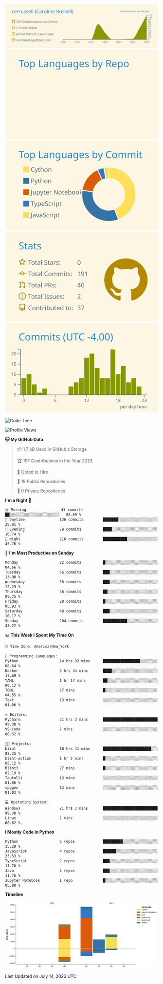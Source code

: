 
[![](https://raw.githubusercontent.com/cerrussell/cerrussell/master/profile-summary-card-output/solarized/0-profile-details.svg)](https://github.com/vn7n24fzkq/github-profile-summary-cards)
[![](https://raw.githubusercontent.com/cerrussell/cerrussell/master/profile-summary-card-output/solarized/1-repos-per-language.svg)](https://github.com/vn7n24fzkq/github-profile-summary-cards) [![](https://raw.githubusercontent.com/cerrussell/cerrussell/master/profile-summary-card-output/solarized/2-most-commit-language.svg)](https://github.com/vn7n24fzkq/github-profile-summary-cards)
[![](https://raw.githubusercontent.com/cerrussell/cerrussell/master/profile-summary-card-output/solarized/3-stats.svg)](https://github.com/vn7n24fzkq/github-profile-summary-cards) [![](https://raw.githubusercontent.com/cerrussell/cerrussell/master/profile-summary-card-output/solarized/4-productive-time.svg)](https://github.com/vn7n24fzkq/github-profile-summary-cards)

<!--START_SECTION:waka-->
![Code Time](http://img.shields.io/badge/Code%20Time-138%20hrs%2057%20mins-blue)

![Profile Views](http://img.shields.io/badge/Profile%20Views-132-blue)

**🐱 My GitHub Data** 

> 📦 1.7 kB Used in GitHub's Storage 
 > 
> 🏆 197 Contributions in the Year 2023
 > 
> 💼 Opted to Hire
 > 
> 📜 19 Public Repositories 
 > 
> 🔑 0 Private Repositories 
 > 
**I'm a Night 🦉** 

```text
🌞 Morning                41 commits          ██░░░░░░░░░░░░░░░░░░░░░░░   08.69 % 
🌆 Daytime                136 commits         ███████░░░░░░░░░░░░░░░░░░   28.81 % 
🌃 Evening                79 commits          ████░░░░░░░░░░░░░░░░░░░░░   16.74 % 
🌙 Night                  216 commits         ███████████░░░░░░░░░░░░░░   45.76 % 
```
📅 **I'm Most Productive on Sunday** 

```text
Monday                   22 commits          █░░░░░░░░░░░░░░░░░░░░░░░░   04.66 % 
Tuesday                  66 commits          ███░░░░░░░░░░░░░░░░░░░░░░   13.98 % 
Wednesday                58 commits          ███░░░░░░░░░░░░░░░░░░░░░░   12.29 % 
Thursday                 46 commits          ██░░░░░░░░░░░░░░░░░░░░░░░   09.75 % 
Friday                   28 commits          █░░░░░░░░░░░░░░░░░░░░░░░░   05.93 % 
Saturday                 48 commits          ███░░░░░░░░░░░░░░░░░░░░░░   10.17 % 
Sunday                   204 commits         ███████████░░░░░░░░░░░░░░   43.22 % 
```


📊 **This Week I Spent My Time On** 

```text
🕑︎ Time Zone: America/New_York

💬 Programming Languages: 
Python                   14 hrs 32 mins      █████████████████░░░░░░░░   68.64 % 
Docker                   3 hrs 44 mins       ████░░░░░░░░░░░░░░░░░░░░░   17.69 % 
YAML                     1 hr 17 mins        ██░░░░░░░░░░░░░░░░░░░░░░░   06.12 % 
TOML                     57 mins             █░░░░░░░░░░░░░░░░░░░░░░░░   04.55 % 
Text                     13 mins             ░░░░░░░░░░░░░░░░░░░░░░░░░   01.06 % 

🔥 Editors: 
PyCharm                  21 hrs 3 mins       █████████████████████████   99.38 % 
VS Code                  7 mins              ░░░░░░░░░░░░░░░░░░░░░░░░░   00.62 % 

🐱‍💻 Projects: 
blint                    18 hrs 41 mins      ██████████████████████░░░   88.25 % 
blint-action             1 hr 5 mins         █░░░░░░░░░░░░░░░░░░░░░░░░   05.12 % 
blint3                   27 mins             █░░░░░░░░░░░░░░░░░░░░░░░░   02.19 % 
Tautulli                 13 mins             ░░░░░░░░░░░░░░░░░░░░░░░░░   01.06 % 
cpggen                   13 mins             ░░░░░░░░░░░░░░░░░░░░░░░░░   01.03 % 

💻 Operating System: 
Windows                  21 hrs 3 mins       █████████████████████████   99.38 % 
Linux                    7 mins              ░░░░░░░░░░░░░░░░░░░░░░░░░   00.62 % 
```

**I Mostly Code in Python** 

```text
Python                   6 repos             █████████░░░░░░░░░░░░░░░░   35.29 % 
JavaScript               4 repos             ██████░░░░░░░░░░░░░░░░░░░   23.53 % 
TypeScript               2 repos             ███░░░░░░░░░░░░░░░░░░░░░░   11.76 % 
Java                     2 repos             ███░░░░░░░░░░░░░░░░░░░░░░   11.76 % 
Jupyter Notebook         1 repo              █░░░░░░░░░░░░░░░░░░░░░░░░   05.88 % 
```



**Timeline**

![Lines of Code chart](https://raw.githubusercontent.com/cerrussell/cerrussell/master/assets/bar_graph.png)


 Last Updated on July 14, 2023 UTC
<!--END_SECTION:waka-->

